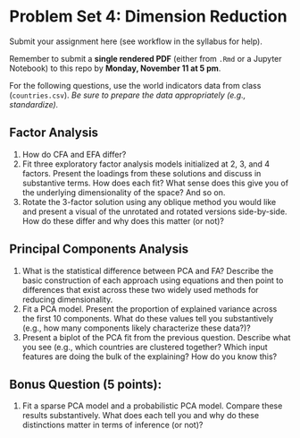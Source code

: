 # Problem Set 4: Dimension Reduction
Submit your assignment here (see workflow in the syllabus for help).

Remember to submit a **single rendered PDF** (either from `.Rmd` or a Jupyter Notebook) to this repo by **Monday, November 11 at 5 pm**.

For the following questions, use the world indicators data from class (`countries.csv`). _Be sure to prepare the data appropriately (e.g., standardize)._

## Factor Analysis

1.	How do CFA and EFA differ?
2.	Fit three exploratory factor analysis models initialized at 2, 3, and 4 factors. Present the loadings from these solutions and discuss in substantive terms. How does each fit? What sense does this give you of the underlying dimensionality of the space? And so on.
3.	Rotate the 3-factor solution using any oblique method you would like and present a visual of the unrotated and rotated versions side-by-side. How do these differ and why does this matter (or not)?

## Principal Components Analysis

1.	What is the statistical difference between PCA and FA? Describe the basic construction of each approach using equations and then point to differences that exist across these two widely used methods for reducing dimensionality.
2.	Fit a PCA model. Present the proportion of explained variance across the first 10 components. What do these values tell you substantively (e.g., how many components likely characterize these data?)?
3.	Present a biplot of the PCA fit from the previous question. Describe what you see (e.g., which countries are clustered together? Which input features are doing the bulk of the explaining? How do you know this?

## Bonus Question (5 points):

1.	Fit a sparse PCA model and a probabilistic PCA model. Compare these results substantively. What does each tell you and why do these distinctions matter in terms of inference (or not)?
